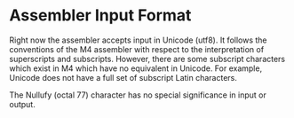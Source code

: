 # Assembler Input Format

Right now the assembler accepts input in Unicode (utf8).  It follows
the conventions of the M4 assembler with respect to the interpretation
of superscripts and subscripts.  However, there are some subscript
characters which exist in M4 which have no equivalent in Unicode.  For
example, Unicode does not have a full set of subscript Latin
characters.

The Nullufy (octal 77) character has no special significance in input
or output.
